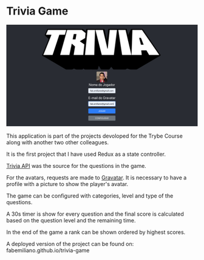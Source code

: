 # Trivia Game

<img src="./Trivia.png">

This application is part of the projects devoloped for the Trybe Course along with another two other colleagues.

It is the first project that I have used Redux as a state controller.

[Trivia API](https://opentdb.com/api_config.php) was the source for the questions in the game. 

For the avatars, requests are made to [Gravatar](https://en.gravatar.com/). It is necessary to have a profile with a picture to show the player's avatar.

The game can be configured with categories, level and type of the questions.

A 30s timer is show for every question and the final score is calculated based on the question level and the remaining time.

In the end of the game a rank can be shown ordered by highest scores.

A deployed version of the project can be found on: fabemiliano.github.io/trivia-game

